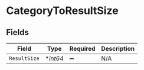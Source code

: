 # CategoryToResultSize


## Fields

| Field              | Type               | Required           | Description        |
| ------------------ | ------------------ | ------------------ | ------------------ |
| `ResultSize`       | **int64*           | :heavy_minus_sign: | N/A                |